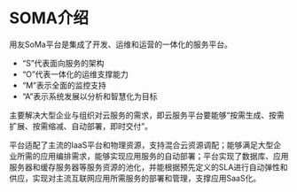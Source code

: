 # SOMA介绍

用友SoMa平台是集成了开发、运维和运营的一体化的服务平台。

* “S”代表面向服务的架构 
* “O”代表一体化的运维支撑能力
* “M”表示全面的监控支持
* “A”表示系统发展以分析和智慧化为目标

主要解决大型企业与组织对云服务的需求，即云服务平台要能够“按需生成、按需扩展、按需缩减、自动部署，即时交付”。


平台适配了主流的IaaS平台和物理资源，支持混合云资源调配；能够满足大型企业所需的应用编排需求，能够实现应用服务的自动部署；平台实现了数据库、应用服务器和缓存服务器等服务资源的池化，并能根据预先定义的SLA进行自动弹性和供应，实现对主流互联网应用所需服务的部署和管理，支撑应用SaaS化。